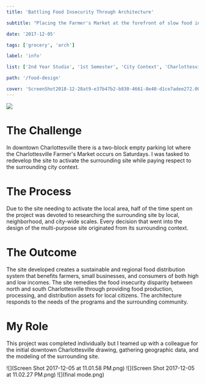 ```yaml
---
title: 'Battling Food Insecurity Through Architecture'

subtitle: "Placing the Farmer's Market at the forefront of slow food initiatives."

date: '2017-12-05'

tags: ['grocery', 'arch']

label: 'info'

list: ['2nd Year Studio', '1st Semester', 'City Context', 'Charlottesville']

path: '/food-design'

cover: 'ScreenShot2018-12-28at9-e37b47b2-b830-4661-8e40-d1ce7adee272.00.50PM.png'
---
```


![](ScreenShot2018-12-28at9-e37b47b2-b830-4661-8e40-d1ce7adee272.00.50PM.png)

# **The Challenge**

In downtown Charlottesville there is a two-block empty parking lot where the Charlottesville Farmer's Market occurs on Saturdays. I was tasked to redevelop the site to activate the surrounding site while paying respect to the surrounding city context.

# The Process

Due to the site needing to activate the local area, half of the time spent on the project was devoted to researching the surrounding site by local, neighborhood, and city-wide scales. Every decision that went into the design of the multi-purpose site originated from its surrounding context.

# The Outcome

The site developed creates a sustainable and regional food distribution system that benefits farmers, small businesses, and consumers of both high and low incomes. The site remedies the food insecurity disparity between north and south Charlottesville through providing food production, processing, and distribution assets for local citizens. The architecture responds to the needs of the programs and the surrounding community.

# My Role

This project was completed individually but I teamed up with a colleague for the initial downtown Charlottesville drawing, gathering geographic data, and the modeling of the surrounding site.

![](Screen Shot 2017-12-05 at 11.01.58 PM.png)
![](Screen Shot 2017-12-05 at 11.02.27 PM.png)
![](final mode.png)
